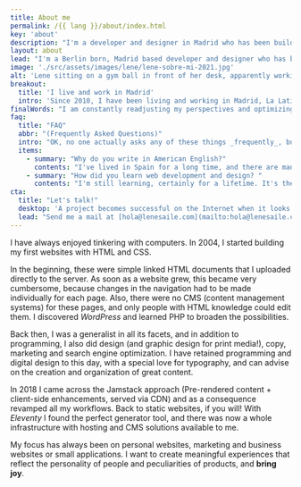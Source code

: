 ```yaml
---
title: About me
permalink: /{{ lang }}/about/index.html
key: 'about'
description: "I'm a developer and designer in Madrid who has been building for the web professionally since 2008."
layout: about
lead: "I'm a Berlin born, Madrid based developer and designer who has been building for the web professionally since 2008. I specialize in custom creative websites."
image: './src/assets/images/lene/lene-sobre-mi-2021.jpg'
alt: 'Lene sitting on a gym ball in front of her desk, apparently working'
breakout:
  title: 'I live and work in Madrid'
  intro: 'Since 2010, I have been living and working in Madrid, La Latina. I work with people all over the world.'
finalWords: "I am constantly readjusting my perspectives and optimizing the way I work. With every new project I learn something new, and every new website becomes the best I have ever made. My projects strive to make the web (the world?) a bit better, for the people, and for the planet."
faq:
  title: "FAQ"
  abbr: "(Frequently Asked Questions)"
  intro: "OK, no one actually asks any of these things _frequently_, but I figured I'll answer them anyway."
  items:
    - summary: "Why do you write in American English?"
      contents: "I've lived in Spain for a long time, and there are many words in Spanish that are spelled similarly to American English: ‘color’ / ‘color’, ‘organize’ / ‘organizar’. Spanish has become like a native language for me, and the American spelling just feels more natural. That said, I'm certainly not consistent with it, and British spelling likely appears somewhere."
    - summary: "How did you learn web development and design? "
      contents: "I'm still learning, certainly for a lifetime. It's the eternal repetition of learning and applying: building something. I always read some book about bash scripts, typography, grid layouts, JavaScript, web components. I read articles that people from the community so lovingly provide. When I build a new project, I always try to use any new thing I can learn in the process without getting held up in the flow of work. And so everything becomes more and more natural, logical, easy, and better, over time."
cta:
  title: "Let's talk!"
  desktop: 'A project becomes successful on the Internet when it looks good, feels good and works with clean, secure technology. Since 2008 I create compelling web experiences with attention to detail.'
  lead: "Send me a mail at [hola@lenesaile.com](mailto:hola@lenesaile.com) and tell me about your project, opportunities or whatever you have in mind! I'm always up for a chat."
---
```


I have always enjoyed tinkering with computers. In 2004, I started building my first websites with HTML and CSS.

In the beginning, these were simple linked HTML documents that I uploaded directly to the server. As soon as a website grew, this became very cumbersome, because changes in the navigation had to be made individually for each page. Also, there were no CMS (content management systems) for these pages, and only people with HTML knowledge could edit them. I discovered _WordPress_ and learned PHP to broaden the possibilities.

Back then, I was a generalist in all its facets, and in addition to programming, I also did design (and graphic design for print media!), copy, marketing and search engine optimization. I have retained programming and digital design to this day, with a special love for typography, and can advise on the creation and organization of great content.

In 2018 I came across the Jamstack approach (Pre-rendered content + client-side enhancements, served via CDN) and as a consequence revamped all my workflows. Back to static websites, if you will! With _Eleventy_ I found the perfect generator tool, and there was now a whole infrastructure with hosting and CMS solutions available to me.

My focus has always been on personal websites, marketing and business websites or small applications. I want to create meaningful experiences that reflect the personality of people and peculiarities of products, and <sparkly-text class="pl-2xs" number-of-sparkles="5" style="--sparkly-text-color: var(--color-accent)">**bring joy**.</sparkly-text>